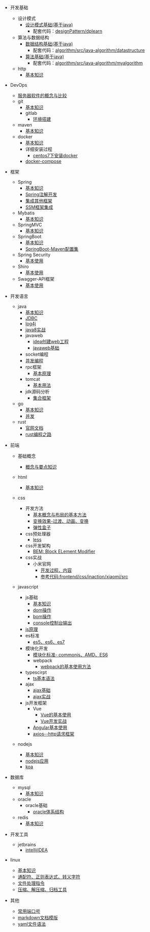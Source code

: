 - 开发基础
    - 设计模式
        - [设计模式基础(基于java)](designPattern/base/base.md)
            - 配套代码：[designPattern/dplearn](designPattern/dplearn)
    - 算法与数据结构
        - [数据结构基础(基于java)](algorithm/base/java_data_structure.md)
            - 配套代码：[algorithm/src/java-algorithm/datastructure](algorithm/src/java-algorithm/datastructure)
        - [算法基础(基于java)](algorithm/base/java_algorithm.md)
            - 配套代码：[algorithm/src/java-algorithm/myalgorithm](algorithm/src/java-algorithm/myalgorithm)
    - http
        - [基本知识](http/memo.md)

- DevOps
    - [服务器软件的概念与比较](devops/server/base/serverCompare.md)
    - git
        - [基本知识](devops/git/base/base.md)
        - gitlab
            - [环境搭建](devops/git/gitLab/base.md)
    - maven
        - [基本知识](devops/maven/base/base.md)
    - docker
        - [基本知识](devops/docker/base/base.md)
        - 详细安装过程
            - [centos7下安装docker](devops/docker/install/centos7/centos7Install.md)
        - [docker-compose](devops/docker/compose/base.md)
- 框架
    - Spring
        - [基本知识](java/spring/base/base.md)
        - [Spring注解开发](java/spring/anotation/base.md)
        - [集成其他框架](java/spring/integration/integration.md)
        - [SSM框架集成](/java/spring/ssm/base.md)
    - Mybatis
        - [基本知识](java/mybatis/base/base.md)
    - SpringMVC
        - [基本知识](java/springMVC/base/base.md)
    - SpringBoot
        - [基本知识](java/springBoot/base/base.md)
        - [SpringBoot-Maven配置集](java/mylearn/springboot-maven-pomhub/pom.xml)
    - Spring Security
        - [基本使用](java/spring_security/base/base.md)
    - Shiro
        - [基本使用](java/shiro/base/base.md)
    - Swagger-API框架
        - [基本使用](java/swagger/base/base.md)

- 开发语言
    - java
        - [基本知识](java/base/memo.md)
        - [JDBC](java/jdbc/jdbc.md)
        - [log4j](java/log4j/base/base.md)
        - [java8实战](java/base/inAction.md)
        - javaweb
            - [idea创建web工程](java/javaweb/createProject.md)
            - [javaweb基础](java/javaweb/webbase.md)
        - socket编程
        - [并发编程](java/base/thread.md)
        - rpc框架
            - [基本原理](java/rpc/base.md)
        - tomcat
            - [基本用法](java/tomcat/base.md)
        - jdk源码分析
            - [集合框架](java/jdkAnalyze/collection.md)
    - go
        - [基本知识](go/base.md)
        - [并发](go/multithreading/multithreading.md)
    - rust
        - [官网文档](Rust/base/base.md)
        - [rust编程之路](Rust/base/rustroad.md)

- 前端
    - 基础概念
        - [概念与要点知识](frontend/knowhow/base.md)
    - html
        - [基本知识](frontend/html/base/base.md)
    - css
        - 开发方法
            - [基本概念与布局的基本方法](frontend/css/base/base.md)
            - [变换效果-过渡、动画、变换](frontend/css/base/animation.md)
            - [弹性盒子](frontend/css/base/flex.md)
        - css预处理器
            - [less](frontend/css/less/base.md)
        - css开发架构
            - [BEM: Block ELement Modifier](frontend/css/BEM/base/base.md)
        - css实战
            - 小米官网
                - [开发过程、内容](frontend/css/inaction/xiaomi/xiaomi.md)
                - [参考代码:frontend/css/inaction/xiaomi/src](frontend/css/inaction/xiaomi/src)
    - javascript
        - js基础
            - [基本知识](javascript/base/base.md)
            - [dom操作](javascript/base/dom.md)
            - [bom操作](javascript/base/bom.md)
            - [console控制台输出](javascript/base/console.md)
        - [js原理](javascript/underlyingPrinciple/index.md)
        - es标准
            - [es5、es6、es7](javascript/es/567.md)
        - 模块化开发
            - [模块化标准- commonjs、AMD、ES6](javascript/module/base/base.md)
            - webpack
                - [webpack的基本使用方法](javascript/module/webpack/base.md)
        - typescirpt
            - [ts基本语法](javascript/typescript/base/base.md)
        - ajax
            - [ajax基础](javascript/ajax/base/base.md)
            - [ajax实战](javascript/ajax/inaction/index.md)
        - js开发框架
            - Vue
                - [Vue的基本使用](javascript/vue/base/base.md)
                - [Vue开发实战](javascript/vue/inaction/index.md)
            - [Angular基本使用](javascript/angular/base.md)
            - [axios--http请求框架](javascript/ajax/axios/base.md)

    - nodejs
        - [基本知识](nodejs/base/base.md)
        - [nodejs应用](nodejs/inaction/base.md)
        - [koa](nodejs/koa/base.md)

- 数据库
    - mysql
        - [基本知识](database/mysql/base/base.md)
    - oracle
        - oracle基础
            - [oracle体系结构](database/oracle/base/structure.md)
    - redis
        - [基本知识](database/redis/base/base.md)

- 开发工具
    - jetbrains
        - [intellijIDEA](intellijIDEA/base/base.md)

- linux
    - [基本知识](linux/base/base.md)
    - [通配符、正则表达式、转义字符](linux/cmd/regular.md)
    - [文件处理指令](linux/cmd/cmd.md)
    - [压缩、解压缩、归档工具](#linux/cmd/zip.md)

- 其他
    - [常用端口号](usedport/usedport.md)
    - [markdown文档模版](mdTemplate.md)
    - [yaml文件语法](yaml/base/base.md)
